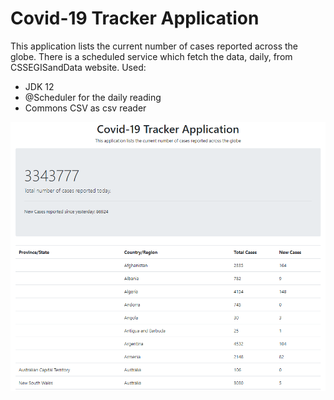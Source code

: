 # Covid-19 Tracker Application
This application lists the current number of cases reported across the globe. There is a scheduled service which fetch the data, daily, from CSSEGISandData website. Used:
* JDK 12
* @Scheduler for the daily reading
* Commons CSV as csv reader 


![](src/main/resources/images/application.png)
